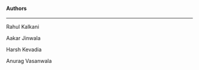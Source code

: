 #### Authors
------------------------
Rahul Kalkani

Aakar Jinwala

Harsh Kevadia

Anurag Vasanwala
